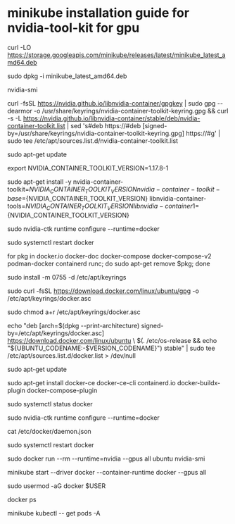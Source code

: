 # minikube installation guide for nvidia-tool-kit for gpu

curl -LO https://storage.googleapis.com/minikube/releases/latest/minikube_latest_amd64.deb

sudo dpkg -i minikube_latest_amd64.deb

nvidia-smi

curl -fsSL https://nvidia.github.io/libnvidia-container/gpgkey | sudo gpg --dearmor -o /usr/share/keyrings/nvidia-container-toolkit-keyring.gpg   && curl -s -L https://nvidia.github.io/libnvidia-container/stable/deb/nvidia-container-toolkit.list |     sed 's#deb https://#deb [signed-by=/usr/share/keyrings/nvidia-container-toolkit-keyring.gpg] https://#g' |     sudo tee /etc/apt/sources.list.d/nvidia-container-toolkit.list

sudo apt-get update

export NVIDIA_CONTAINER_TOOLKIT_VERSION=1.17.8-1

sudo apt-get install -y       nvidia-container-toolkit=${NVIDIA_CONTAINER_TOOLKIT_VERSION}       nvidia-container-toolkit-base=${NVIDIA_CONTAINER_TOOLKIT_VERSION}       libnvidia-container-tools=${NVIDIA_CONTAINER_TOOLKIT_VERSION}       libnvidia-container1=${NVIDIA_CONTAINER_TOOLKIT_VERSION}

sudo nvidia-ctk runtime configure --runtime=docker

sudo systemctl restart docker

for pkg in docker.io docker-doc docker-compose docker-compose-v2 podman-docker containerd runc; do sudo apt-get remove $pkg; done

sudo install -m 0755 -d /etc/apt/keyrings

sudo curl -fsSL https://download.docker.com/linux/ubuntu/gpg -o /etc/apt/keyrings/docker.asc

sudo chmod a+r /etc/apt/keyrings/docker.asc

echo   "deb [arch=$(dpkg --print-architecture) signed-by=/etc/apt/keyrings/docker.asc] https://download.docker.com/linux/ubuntu \ $(. /etc/os-release && echo "${UBUNTU_CODENAME:-$VERSION_CODENAME}") stable" |   sudo tee /etc/apt/sources.list.d/docker.list > /dev/null

sudo apt-get update

sudo apt-get install docker-ce docker-ce-cli containerd.io docker-buildx-plugin docker-compose-plugin

sudo systemctl status docker

sudo nvidia-ctk runtime configure --runtime=docker

cat /etc/docker/daemon.json

sudo systemctl restart docker

sudo docker run --rm --runtime=nvidia --gpus all ubuntu nvidia-smi

minikube start --driver docker --container-runtime docker --gpus all

sudo usermod -aG docker $USER

docker ps

minikube kubectl -- get pods -A